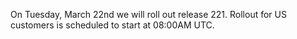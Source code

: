 
On Tuesday, March 22nd we will roll out release 221. Rollout for US customers is scheduled to start at 08:00AM UTC.
